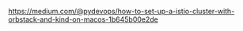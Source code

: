 https://medium.com/@pydevops/how-to-set-up-a-istio-cluster-with-orbstack-and-kind-on-macos-1b645b00e2de
